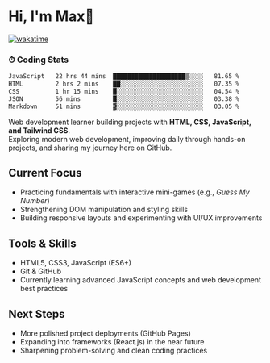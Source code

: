 # Hi, I'm Max👋

[![wakatime](https://wakatime.com/badge/user/5f357981-1e66-44ef-ae81-f181857a2d5e.svg)](https://wakatime.com/@5f357981-1e66-44ef-ae81-f181857a2d5e)
### ⏱ Coding Stats
<!--START_SECTION:waka-->

```txt
JavaScript   22 hrs 44 mins  ████████████████████▒░░░░   81.65 %
HTML         2 hrs 2 mins    ██░░░░░░░░░░░░░░░░░░░░░░░   07.35 %
CSS          1 hr 15 mins    █░░░░░░░░░░░░░░░░░░░░░░░░   04.54 %
JSON         56 mins         █░░░░░░░░░░░░░░░░░░░░░░░░   03.38 %
Markdown     51 mins         ▓░░░░░░░░░░░░░░░░░░░░░░░░   03.05 %
```

<!--END_SECTION:waka-->

Web development learner building projects with **HTML, CSS, JavaScript, and Tailwind CSS**.  
Exploring modern web development, improving daily through hands-on projects, and sharing my journey here on GitHub.

## Current Focus
- Practicing fundamentals with interactive mini-games (e.g., *Guess My Number*)  
- Strengthening DOM manipulation and styling skills  
- Building responsive layouts and experimenting with UI/UX improvements  

## Tools & Skills
- HTML5, CSS3, JavaScript (ES6+)  
- Git & GitHub  
- Currently learning advanced JavaScript concepts and web development best practices  

## Next Steps
- More polished project deployments (GitHub Pages)  
- Expanding into frameworks (React.js) in the near future  
- Sharpening problem-solving and clean coding practices  


